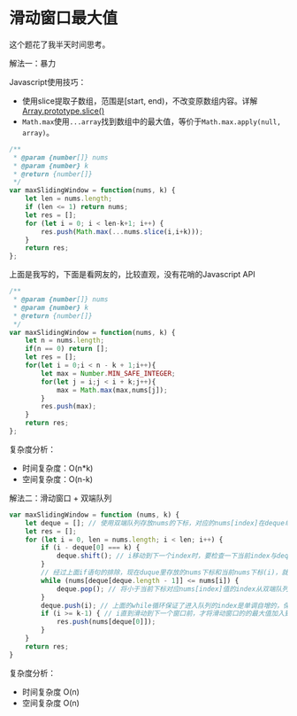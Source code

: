 # 滑动窗口最大值

这个题花了我半天时间思考。

解法一：暴力

Javascript使用技巧：

- 使用slice提取子数组，范围是[start, end)，不改变原数组内容。详解[Array.prototype.slice()](https://developer.mozilla.org/en-US/docs/Web/JavaScript/Reference/Global_Objects/Array/slice)
- `Math.max`使用`...array`找到数组中的最大值，等价于`Math.max.apply(null, array)`。

```js
/**
 * @param {number[]} nums
 * @param {number} k
 * @return {number[]}
 */
var maxSlidingWindow = function(nums, k) {
    let len = nums.length;
    if (len <= 1) return nums;
    let res = [];
    for (let i = 0; i < len-k+1; i++) {
        res.push(Math.max(...nums.slice(i,i+k)));
    }
    return res;
};
```

上面是我写的，下面是看网友的，比较直观，没有花哨的Javascript API

```js
/**
 * @param {number[]} nums
 * @param {number} k
 * @return {number[]}
 */
var maxSlidingWindow = function(nums, k) {
    let n = nums.length;
    if(n == 0) return [];
    let res = [];
    for(let i = 0;i < n - k + 1;i++){
        let max = Number.MIN_SAFE_INTEGER;
        for(let j = i;j < i + k;j++){
            max = Math.max(max,nums[j]);
        }
        res.push(max);
    }
    return res;
};
```

复杂度分析：

- 时间复杂度：O(n*k)
- 空间复杂度：O(n-k)


解法二：滑动窗口 + 双端队列


```js
var maxSlidingWindow = function (nums, k) {
    let deque = []; // 使用双端队列存放nums的下标，对应的nums[index]在deque单调递减, index单调递增。
    let res = [];
    for (let i = 0, len = nums.length; i < len; i++) {
        if (i - deque[0] === k) {
            deque.shift(); // i移动到下一个index时，要检查一下当前index与deque中保留的滑动窗口中最左边的index之差是否等于k，如果相等就删除deque[0]。因为deque保留的是nums从左到右的下标，deque[0]代表了当前存在deque内的nums的最左侧下标。如果i-deque[0]===k，说明deque[0]已经不再当前滑动窗口的范围内了，需要从双端队列中排除，才能进行后面的操作。
        }
        // 经过上面if语句的排除，现在duque里存放的nums下标和当前nums下标(i)，就是当前滑动窗口的下标了。
        while (nums[deque[deque.length - 1]] <= nums[i]) {
            deque.pop(); // 将小于当前下标对应nums[index]值的index从双端队列中排除，为了维持双端队列的单调性，需要通过pop()从堆尾排出。
        }
        deque.push(i); // 上面的while循环保证了进入队列的index是单调自增的，保留在duque中的index对应的nums[index]是单调递减的。换句话说deque[0]定义的下标（如果deque不为空的话）在nums的滑动窗口中的最大值。
        if (i >= k-1) { // i直到滑动到下一个窗口前，才将滑动窗口的的最大值加入到res中，deque[0]对应nums的下标在当前滑动窗口中的最大值。
            res.push(nums[deque[0]]);
        }
    }
    return res;
}
```

复杂度分析：

- 时间复杂度 O(n)
- 空间复杂度 O(n)